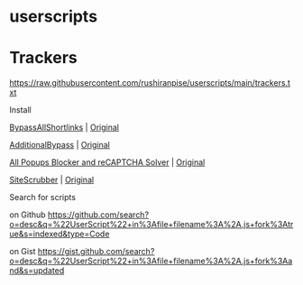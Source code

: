 # userscripts

# Trackers
https://raw.githubusercontent.com/rushiranpise/userscripts/main/trackers.txt

Install

[BypassAllShortlinks](https://github.com/rushiranpise/userscripts/raw/main/Bypass%20All%20Shortlinks.user.js)
| [Original](https://greasyfork.org/scripts/431691-bypass-all-shortlinks/code/Bypass%20All%20Shortlinks.user.js)

[AdditionalBypass](https://github.com/rushiranpise/userscripts/raw/main/Additional%20Bypass.user.js)
| [Original](https://greasyfork.org/scripts/443888-additional-bypass/code/Additional%20Bypass.user.js)

[All Popups Blocker and reCAPTCHA Solver](https://github.com/rushiranpise/userscripts/raw/main/All%20Popups%20Blocker%20and%20reCAPTCHA%20Solver.user.js)
| [Original](https://greasyfork.org/scripts/439683-all-popups-blocker-and-recaptcha-solver/code/All%20Popups%20Blocker%20and%20reCAPTCHA%20Solver.user.js)

[SiteScrubber](https://github.com/rushiranpise/dl-site-scrubber/raw/patch-1/dist/SiteScrubber.user.js) | [Original](https://github.com/PrimePlaya24/dl-site-scrubber)

Search for scripts

on Github
https://github.com/search?o=desc&q=%22UserScript%22+in%3Afile+filename%3A%2A.js+fork%3Atrue&s=indexed&type=Code


on Gist
https://gist.github.com/search?o=desc&q=%22UserScript%22+in%3Afile+filename%3A%2A.js+fork%3Aand&s=updated
